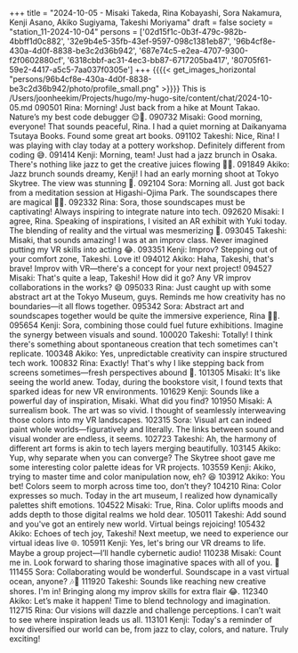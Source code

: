 +++
title = "2024-10-05 - Misaki Takeda, Rina Kobayashi, Sora Nakamura, Kenji Asano, Akiko Sugiyama, Takeshi Moriyama"
draft = false
society = "station_11-2024-10-04"
persons = ['02d15f1c-0b3f-479c-982b-4bbff1d0c882', '32e9b4e5-35fb-43ef-9597-098c1381eb87', '96b4cf8e-430a-4d0f-8838-be3c2d36b942', '687e74c5-e2ea-4707-9300-f2f0602880cf', '6318cbbf-ac31-4ec3-bb87-6717205ba417', '80705f61-59e2-4417-a5c5-7aa037f0305e']
+++
{{{{< get_images_horizontal "persons/96b4cf8e-430a-4d0f-8838-be3c2d36b942/photo/profile_small.png" >}}}}
This is /Users/joonheekim/Projects/hugo/my-hugo-site/content/chat/2024-10-05.md
090501 Rina: Morning! Just back from a hike at Mount Takao. Nature’s my best code debugger 😌🍂.
090732 Misaki: Good morning, everyone! That sounds peaceful, Rina. I had a quiet morning at Daikanyama Tsutaya Books. Found some great art books.
091102 Takeshi: Nice, Rina! I was playing with clay today at a pottery workshop. Definitely different from coding 😅.
091414 Kenji: Morning, team! Just had a jazz brunch in Osaka. There's nothing like jazz to get the creative juices flowing 🎷🌞.
091849 Akiko: Jazz brunch sounds dreamy, Kenji! I had an early morning shoot at Tokyo Skytree. The view was stunning 🌅.
092104 Sora: Morning all. Just got back from a meditation session at Higashi-Ojima Park. The soundscapes there are magical 🌳🎶.
092332 Rina: Sora, those soundscapes must be captivating! Always inspiring to integrate nature into tech.
092620 Misaki: I agree, Rina. Speaking of inspirations, I visited an AR exhibit with Yuki today. The blending of reality and the virtual was mesmerizing 🌟.
093045 Takeshi: Misaki, that sounds amazing! I was at an improv class. Never imagined putting my VR skills into acting 😂.
093351 Kenji: Improv? Stepping out of your comfort zone, Takeshi. Love it!
094012 Akiko: Haha, Takeshi, that's brave! Improv with VR—there's a concept for your next project!
094527 Misaki: That's quite a leap, Takeshi! How did it go? Any VR improv collaborations in the works? 😄
095033 Rina: Just caught up with some abstract art at the Tokyo Museum, guys. Reminds me how creativity has no boundaries—it all flows together.
095342 Sora: Abstract art and soundscapes together would be quite the immersive experience, Rina 🎨🎵.
095654 Kenji: Sora, combining those could fuel future exhibitions. Imagine the synergy between visuals and sound.
100020 Takeshi: Totally! I think there's something about spontaneous creation that tech sometimes can't replicate.
100348 Akiko: Yes, unpredictable creativity can inspire structured tech work. 
100832 Rina: Exactly! That's why I like stepping back from screens sometimes—fresh perspectives abound 👀.
101305 Misaki: It's like seeing the world anew. Today, during the bookstore visit, I found texts that sparked ideas for new VR environments.
101629 Kenji: Sounds like a powerful day of inspiration, Misaki. What did you find?
101950 Misaki: A surrealism book. The art was so vivid. I thought of seamlessly interweaving those colors into my VR landscapes.
102315 Sora: Visual art can indeed paint whole worlds—figuratively and literally. The links between sound and visual wonder are endless, it seems.
102723 Takeshi: Ah, the harmony of different art forms is akin to tech layers merging beautifully. 
103145 Akiko: Yup, why separate when you can converge? The Skytree shoot gave me some interesting color palette ideas for VR projects.
103559 Kenji: Akiko, trying to master time and color manipulation now, eh? 😆
103912 Akiko: You bet! Colors seem to morph across time too, don’t they?
104210 Rina: Color expresses so much. Today in the art museum, I realized how dynamically palettes shift emotions.
104522 Misaki: True, Rina. Color uplifts moods and adds depth to those digital realms we hold dear.
105011 Takeshi: Add sound and you've got an entirely new world. Virtual beings rejoicing!
105432 Akiko: Echoes of tech joy, Takeshi! Next meetup, we need to experience our virtual ideas live 🌐.
105911 Kenji: Yes, let's bring our VR dreams to life. Maybe a group project—I’ll handle cybernetic audio!
110238 Misaki: Count me in. Look forward to sharing those imaginative spaces with all of you. 🌟
111455 Sora: Collaborating would be wonderful. Soundscape in a vast virtual ocean, anyone? 🎶🌊
111920 Takeshi: Sounds like reaching new creative shores. I'm in! Bringing along my improv skills for extra flair 😂.
112340 Akiko: Let’s make it happen! Time to blend technology and imagination. 
112715 Rina: Our visions will dazzle and challenge perceptions. I can’t wait to see where inspiration leads us all.
113101 Kenji: Today's a reminder of how diversified our world can be, from jazz to clay, colors, and nature. Truly exciting!
